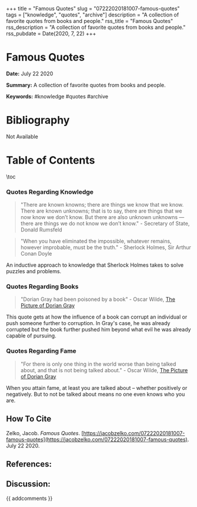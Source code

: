 +++
title = "Famous Quotes"
slug = "07222020181007-famous-quotes"
tags = ["knowledge", "quotes", "archive"]
description = "A collection of favorite quotes from books and people."
rss_title = "Famous Quotes"
rss_description = "A collection of favorite quotes from books and people."
rss_pubdate = Date(2020, 7, 22)
+++



Famous Quotes
=========

**Date:** July 22 2020

**Summary:** A collection of favorite quotes from books and people.

**Keywords:** #knowledge #quotes #archive

Bibliography
==========

Not Available

Table of Contents
=========

\toc

### Quotes Regarding Knowledge

> "There are known knowns; there are things we know that we know. There are known unknowns; that is to say, there are things that we now know we don’t know. But there are also unknown unknowns — there are things we do not know we don’t know." - Secretary of State, Donald Rumsfeld


> "When you have eliminated the impossible, whatever remains, however improbable, must be the truth." - Sherlock Holmes, Sir Arthur Conan Doyle


An inductive approach to knowledge that Sherlock Holmes takes to solve puzzles and problems.

### Quotes Regarding Books

> "Dorian Gray had been poisoned by a book" - Oscar Wilde, [The Picture of Dorian Gray](https://jacobzelko.com/04202022021854-picture-dorian-gray)


This quote gets at how the influence of a book can corrupt an individual or push someone further to corruption. In Gray's case, he was already corrupted but the book further pushed him beyond what evil he was already capable of pursuing.

### Quotes Regarding Fame

> "For there is only one thing in the world worse than being talked about, and that is not being talked about." - Oscar Wilde, [The Picture of Dorian Gray](https://jacobzelko.com/04202022021854-picture-dorian-gray)


When you attain fame, at least you are talked about – whether positively or negatively. But to not be talked about means no one even knows who you are.
## How To Cite

 Zelko, Jacob. _Famous Quotes_. [https://jacobzelko.com/07222020181007-famous-quotes](https://jacobzelko.com/07222020181007-famous-quotes). July 22 2020.
## References:
## Discussion: 

{{ addcomments }}
